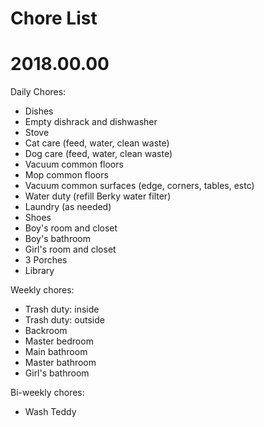 # Chore List
# 2018.00.00



Daily Chores:
   * Dishes
   * Empty dishrack and dishwasher
   * Stove
   * Cat care (feed, water, clean waste)
   * Dog care (feed, water, clean waste)
   * Vacuum common floors
   * Mop common floors
   * Vacuum common surfaces (edge, corners, tables, estc)
   * Water duty (refill Berky water filter)
   * Laundry (as needed)
   * Shoes
   * Boy's room and closet
   * Boy's bathroom
   * Girl's room and closet
   * 3 Porches
   * Library




Weekly chores:
   * Trash duty: inside
   * Trash duty: outside
   * Backroom
   * Master bedroom
   * Main bathroom
   * Master bathroom
   * Girl's bathroom





Bi-weekly chores:
   * Wash Teddy
